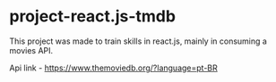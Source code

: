 # project-react.js-tmdb

This project was made to train skills in react.js, mainly in consuming a movies API.

Api link - https://www.themoviedb.org/?language=pt-BR

